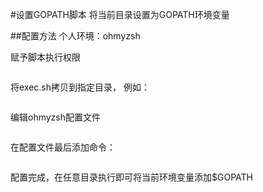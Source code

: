 #设置GOPATH脚本
将当前目录设置为GOPATH环境变量

##配置方法
个人环境：ohmyzsh

赋予脚本执行权限

```chmod +x exec.sh
```

将exec.sh拷贝到指定目录， 例如：

```cp exec.sh ~/Docunments/runScript
```

编辑ohmyzsh配置文件

```nano ~/.zshrc
```

在配置文件最后添加命令：

```alias setgo="source ~/Documents/runScript/exec.sh"
```

配置完成，在任意目录执行即可将当前环境变量添加$GOPATH